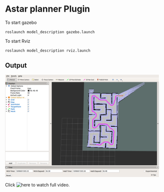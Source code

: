 # Astar planner Plugin

To start gazebo
```
roslaunch model_description gazebo.launch
```
To start Rviz
```
roslaunch model_description rviz.launch
```

## Output
![screenshot](Astar.png)

Click ![here](https://youtu.be/Yx1hLS8XvCM) to watch full video.
